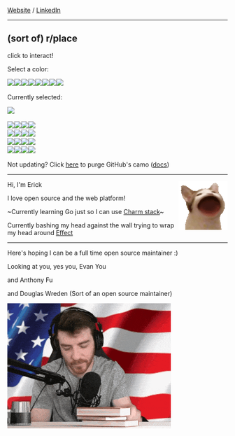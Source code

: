 [Website](https://ericc-ch.github.io) / [LinkedIn](https://www.linkedin.com/in/erick-christian-p)

---

## (sort of) r/place

click to interact!

Select a color:

<a href="https://github-place.val.run/select-color?color=2b283b&amp;redirect=https%3A%2F%2Fgithub.com%2Fericc-ch"><img src="https://github-place.val.run/static?color=2b283b" width="40"/></a><a href="https://github-place.val.run/select-color?color=8a5a44&amp;redirect=https%3A%2F%2Fgithub.com%2Fericc-ch"><img src="https://github-place.val.run/static?color=8a5a44" width="40"/></a><a href="https://github-place.val.run/select-color?color=c74b50&amp;redirect=https%3A%2F%2Fgithub.com%2Fericc-ch"><img src="https://github-place.val.run/static?color=c74b50" width="40"/></a><a href="https://github-place.val.run/select-color?color=f9d56e&amp;redirect=https%3A%2F%2Fgithub.com%2Fericc-ch"><img src="https://github-place.val.run/static?color=f9d56e" width="40"/></a><a href="https://github-place.val.run/select-color?color=5b8c5a&amp;redirect=https%3A%2F%2Fgithub.com%2Fericc-ch"><img src="https://github-place.val.run/static?color=5b8c5a" width="40"/></a><a href="https://github-place.val.run/select-color?color=4a69bd&amp;redirect=https%3A%2F%2Fgithub.com%2Fericc-ch"><img src="https://github-place.val.run/static?color=4a69bd" width="40"/></a><a href="https://github-place.val.run/select-color?color=7d5ba6&amp;redirect=https%3A%2F%2Fgithub.com%2Fericc-ch"><img src="https://github-place.val.run/static?color=7d5ba6" width="40"/></a><a href="https://github-place.val.run/select-color?color=faf3e0&amp;redirect=https%3A%2F%2Fgithub.com%2Fericc-ch"><img src="https://github-place.val.run/static?color=faf3e0" width="40"/></a>

Currently selected:

<img src="https://github-place.val.run/selected" width="40"/>

<a href="https://github-place.val.run/paint?x=0&amp;y=0&amp;redirect=https%3A%2F%2Fgithub.com%2Fericc-ch"><img src="https://github-place.val.run/pixel?x=0&amp;y=0" width="40"/></a><a href="https://github-place.val.run/paint?x=1&amp;y=0&amp;redirect=https%3A%2F%2Fgithub.com%2Fericc-ch"><img src="https://github-place.val.run/pixel?x=1&amp;y=0" width="40"/></a><a href="https://github-place.val.run/paint?x=2&amp;y=0&amp;redirect=https%3A%2F%2Fgithub.com%2Fericc-ch"><img src="https://github-place.val.run/pixel?x=2&amp;y=0" width="40"/></a><a href="https://github-place.val.run/paint?x=3&amp;y=0&amp;redirect=https%3A%2F%2Fgithub.com%2Fericc-ch"><img src="https://github-place.val.run/pixel?x=3&amp;y=0" width="40"/></a><br/><a href="https://github-place.val.run/paint?x=0&amp;y=1&amp;redirect=https%3A%2F%2Fgithub.com%2Fericc-ch"><img src="https://github-place.val.run/pixel?x=0&amp;y=1" width="40"/></a><a href="https://github-place.val.run/paint?x=1&amp;y=1&amp;redirect=https%3A%2F%2Fgithub.com%2Fericc-ch"><img src="https://github-place.val.run/pixel?x=1&amp;y=1" width="40"/></a><a href="https://github-place.val.run/paint?x=2&amp;y=1&amp;redirect=https%3A%2F%2Fgithub.com%2Fericc-ch"><img src="https://github-place.val.run/pixel?x=2&amp;y=1" width="40"/></a><a href="https://github-place.val.run/paint?x=3&amp;y=1&amp;redirect=https%3A%2F%2Fgithub.com%2Fericc-ch"><img src="https://github-place.val.run/pixel?x=3&amp;y=1" width="40"/></a><br/><a href="https://github-place.val.run/paint?x=0&amp;y=2&amp;redirect=https%3A%2F%2Fgithub.com%2Fericc-ch"><img src="https://github-place.val.run/pixel?x=0&amp;y=2" width="40"/></a><a href="https://github-place.val.run/paint?x=1&amp;y=2&amp;redirect=https%3A%2F%2Fgithub.com%2Fericc-ch"><img src="https://github-place.val.run/pixel?x=1&amp;y=2" width="40"/></a><a href="https://github-place.val.run/paint?x=2&amp;y=2&amp;redirect=https%3A%2F%2Fgithub.com%2Fericc-ch"><img src="https://github-place.val.run/pixel?x=2&amp;y=2" width="40"/></a><a href="https://github-place.val.run/paint?x=3&amp;y=2&amp;redirect=https%3A%2F%2Fgithub.com%2Fericc-ch"><img src="https://github-place.val.run/pixel?x=3&amp;y=2" width="40"/></a><br/><a href="https://github-place.val.run/paint?x=0&amp;y=3&amp;redirect=https%3A%2F%2Fgithub.com%2Fericc-ch"><img src="https://github-place.val.run/pixel?x=0&amp;y=3" width="40"/></a><a href="https://github-place.val.run/paint?x=1&amp;y=3&amp;redirect=https%3A%2F%2Fgithub.com%2Fericc-ch"><img src="https://github-place.val.run/pixel?x=1&amp;y=3" width="40"/></a><a href="https://github-place.val.run/paint?x=2&amp;y=3&amp;redirect=https%3A%2F%2Fgithub.com%2Fericc-ch"><img src="https://github-place.val.run/pixel?x=2&amp;y=3" width="40"/></a><a href="https://github-place.val.run/paint?x=3&amp;y=3&amp;redirect=https%3A%2F%2Fgithub.com%2Fericc-ch"><img src="https://github-place.val.run/pixel?x=3&amp;y=3" width="40"/></a><br/>

Not updating? Click [here](https://camocide.val.run/?repos=ericc-ch/ericc-ch&redirect=https://github.com/ericc-ch) to purge GitHub's camo ([docs](https://docs.github.com/en/authentication/keeping-your-account-and-data-secure/about-anonymized-urls#removing-an-image-from-camos-cache))

---

<img src="./popcat.gif" align="right" >

Hi, I'm Erick

I love open source and the web platform!

~Currently learning Go just so I can use [Charm stack](https://charm.sh)~

Currently bashing my head against the wall trying to wrap my head around [Effect](https://effect.website)

---

Here's hoping I can be a full time open source maintainer :)

Looking at you, yes you, Evan You

and Anthony Fu

and Douglas Wreden (Sort of an open source maintainer)

![DougDoug Approved](./dougdoug-approved.gif)
